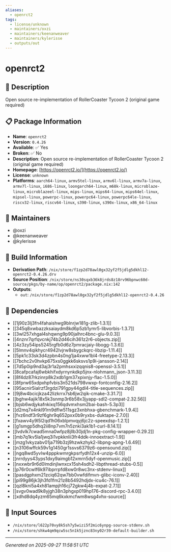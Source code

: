 ```yaml
---
aliases:
  - openrct2
tags:
  - license/unknown
  - maintainers/oxzi
  - maintainers/keenanweaver
  - maintainers/kylerisse
  - outputs/out
---
```


# openrct2

## 📝 Description

Open source re-implementation of RollerCoaster Tycoon 2 (original game required)

## 📋 Package Information

- **Name**: `openrct2`
- **Version**: `0.4.26`
- **Available**: ✅ Yes
- **Broken**: ✅ No
- **Description**: Open source re-implementation of RollerCoaster Tycoon 2 (original game required)
- **Homepage**: [https://openrct2.io/](https://openrct2.io/)
- **License**: `unknown`
- **Platforms**: `aarch64-linux`, `armv5tel-linux`, `armv6l-linux`, `armv7a-linux`, `armv7l-linux`, `i686-linux`, `loongarch64-linux`, `m68k-linux`, `microblaze-linux`, `microblazeel-linux`, `mips-linux`, `mips64-linux`, `mips64el-linux`, `mipsel-linux`, `powerpc-linux`, `powerpc64-linux`, `powerpc64le-linux`, `riscv32-linux`, `riscv64-linux`, `s390-linux`, `s390x-linux`, `x86_64-linux`
## 👥 Maintainers

- @oxzi
- @keenanweaver
- @kylerisse


## 🔧 Build Information

- **Derivation Path**: `/nix/store/f1zp2d78awl0gx32yf2f5jdlg5dkhl12-openrct2-0.4.26.drv`
- **Source Position**: `/nix/store/ns30sqxb36k8jrds8z18rv96bpnwc60d-source/pkgs/by-name/op/openrct2/package.nix:142`
- **Outputs**:
  - `out`:  `/nix/store/f1zp2d78awl0gx32yf2f5jdlg5dkhl12-openrct2-0.4.26`

## 🔗 Dependencies

- [[1j90z3lj3fn4fahaishwg9blnrjw181g-zlib-1.3.1]]
- [[345q8xwbazzksaiaydm8kd6p5zb1ymr5-libvorbis-1.3.7]]
- [[3wl257xhgal4shqwng9p90jalhrc4bnc-glu-9.0.3]]
- [[4nznr7qrfqvcnkj74b2d46cih361z2r6-objects.zip]]
- [[4z3zy54ips5245rgfb0d6z7pmracjaiy-libogg-1.3.6]]
- [[5lmnv4qikhycr4942lvjrw8sbygckqrc-libzip-1.11.4]]
- [[5pk1c33sk3d4zpbn4s0ng1ja4xww1bl4-freetype-2.13.3]]
- [[7bchc2v0hvkp675xs0ggkk6sksvs1p9i-jansson-2.14]]
- [[7d5p0ip9nd3aj3r1a2pmhsxxizqqnis8-openssl-3.5.1]]
- [[8cafpcafaj6wbkhifxdyrnynkdkp5jnx-nlohmann_json-3.11.3]]
- [[8f4dz87rkzinrp8k2xdb1gm37xpixnjy-flac-1.5.0]]
- [[8fprw65xdpxhpfvbis3n521ds798vwxp-fontconfig-2.16.2]]
- [[95acnir5ialrzf3rgdzi791gpy44gdl4-title-sequences.zip]]
- [[9j8w4bcicjkza42lizkrrx7sb6jw2qik-cmake-3.31.7]]
- [[bghw4ajik18x5k3snmp3r6b58x3jyapp-sdl2-compat-2.32.56]]
- [[bjsb6wdjykafnkixq156qdvmxhsm2bai-bash-5.3p3]]
- [[d2mq7x4nkl91rn9dflw511sgz3xnbhxa-gbenchmark-1.9.4]]
- [[fvz6ndf3r9zf6ghr9q652pxx0b9ryxbs-duktape-2.7.0]]
- [[fxawv4y9l5l2qd1h06xblpmvqyj6jc2z-speexdsp-1.2.1]]
- [[g1smgp5dhq2ii8np7vm7n5znki3ak1b1-curl-8.14.1]]
- [[lvdvlk7cwad5mna0wfpz8jllb30jdj1n-pkg-config-wrapper-0.29.2]]
- [[mb7q1kv5la1jwq3i1vpkknlii3fr4ddk-innoextract-1.9]]
- [[mzg1vkyzabv01ja719b3zj9hzwkzhyk2-libpng-apng-1.6.49]]
- [[n3106wffck59v1g1450gr1ssvs6379z6-opensound.zip]]
- [[ngq8wd5yvlw4pppkwmrgkpsrfydh12x4-unzip-6.0]]
- [[nrrdyys43yps1dxy9aimgb12xmrn5dyf-openmusic.zip]]
- [[nxxwbr9r6d0lmdinjlwnxcx15sh4sdh2-libpthread-stubs-0.5]]
- [[p76r0cwlf6k97ibprrpfd8xw0r8wc3nx-stdenv-linux]]
- [[pasdgphxm21zciq62qw7bb0vwfdifmvn-glibc-iconv-2.40]]
- [[pi99g86jk3jh3fd1fm21z8b5492hdjdx-icu4c-76.1]]
- [[qzl8kni5a4xh81ampjh16cj72gkw4j4b-expat-2.7.1]]
- [[svgv0wad9k8yjgh38n3phgxp019hp176-discord-rpc-3.4.0]]
- [[xdhd8dq4yzm65mq6kxkmcfwm8wsg4vhx-source]]

## 📁 Input Sources

- `/nix/store/l622p70vy8k5sh7y5wizi5f2mic6ynpg-source-stdenv.sh`
- `/nix/store/shkw4qm9qcw5sc5n1k5jznc83ny02r39-default-builder.sh`

---
*Generated on 2025-09-27 11:58:51 UTC*
